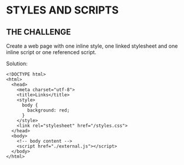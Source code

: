 # STYLES AND SCRIPTS

## THE CHALLENGE

Create a web page with one inline style, one linked stylesheet and one inline script or one referenced script.

Solution:

```markup
<!DOCTYPE html>
<html>
  <head>
    <meta charset="utf-8">
    <title>Links</title>
    <style>
      body {
        background: red;
      }
    </style>
    <link rel="stylesheet" href="/styles.css">
  </head>
  <body>
    <!-- body content -->
    <script href="./external.js"></script>
  </body>
</html>
```

